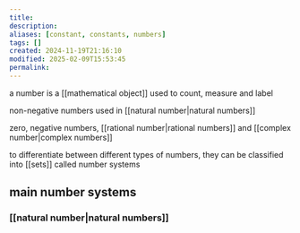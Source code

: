 ```yaml
---
title: 
description: 
aliases: [constant, constants, numbers]
tags: []
created: 2024-11-19T21:16:10
modified: 2025-02-09T15:53:45
permalink:
---
```


a number is a [[mathematical object]] used to count, measure and label

non-negative numbers used in [[natural number|natural numbers]]

zero, negative numbers, [[rational number|rational numbers]] and [[complex number|complex numbers]]

to differentiate between different types of numbers, they can be classified into [[sets]] called number systems

## main number systems

### [[natural number|natural numbers]]
